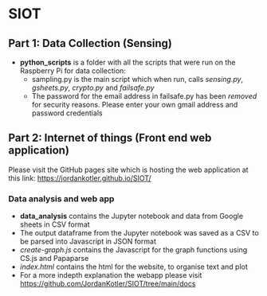 # SIOT

## Part 1: Data Collection (Sensing)

- **python_scripts** is a folder with all the scripts that were run on the Raspberry Pi for data collection:
    - sampling.py is the main script which when run, calls *sensing.py*, *gsheets.py*, *crypto.py* and *failsafe.py*
    - The password for the email address in failsafe.py has been *removed* for security reasons. Please enter your own gmail address and password credentials
    

 
## Part 2: Internet of things (Front end web application)

Please visit the GitHub pages site which is hosting the web application at this link: https://jordankotler.github.io/SIOT/

### Data analysis and web app
 -  **data_analysis** contains the Jupyter notebook and data from Google sheets in CSV format
 - The output dataframe from the Jupyter notebook was saved as a CSV to be parsed into Javascript in JSON format
 - *create-graph.js* contains the Javascript for the graph functions using CS.js and Papaparse
 -  *index.html* contains the html for the website, to organise text and plot
 - For a more indepth explanation the webapp please visit https://github.com/JordanKotler/SIOT/tree/main/docs
 
 
 


    
